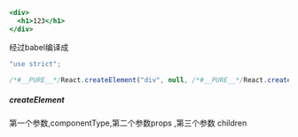 ```jsx
<div>
  <h1>123</h1>
</div>
```

经过babel编译成

```jsx
"use strict";

/*#__PURE__*/React.createElement("div", null, /*#__PURE__*/React.createElement("h1", null, "123"));
```

##### createElement

第一个参数,componentType,第二个参数props ,第三个参数 children